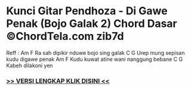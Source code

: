 
 # Kunci Gitar Pendhoza - Di Gawe Penak (Bojo Galak 2) Chord Dasar ©ChordTela.com zib7d


Reff : Am F Ra sah dipikir nduwe bojo sing galak C G Urep mung sepisan kudu digawe penak Am F Kudu kuwat atine wani nanggung bebane C G Kabeh dilakoni yen

###  <a href="https://shortlighzx.web.app?sq=Kunci Gitar Pendhoza - Di Gawe Penak (Bojo Galak 2) Chord Dasar ©ChordTela.com"> >> VERSI LENGKAP KLIK DISINI << </a>
